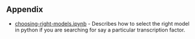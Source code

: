 ## Appendix

- [choosing-right-models.ipynb](choosing-right-models.ipynb) - Describes how to select the right model in python if you are searching for say a particular transcription factor.
